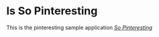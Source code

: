 # Is So Pinteresting

This is the pinteresting sample application [*So Pinteresting*](http://onemonth.com)

